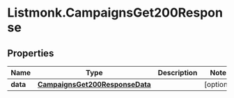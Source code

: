 # Listmonk.CampaignsGet200Response

## Properties

Name | Type | Description | Notes
------------ | ------------- | ------------- | -------------
**data** | [**CampaignsGet200ResponseData**](CampaignsGet200ResponseData.md) |  | [optional] 


